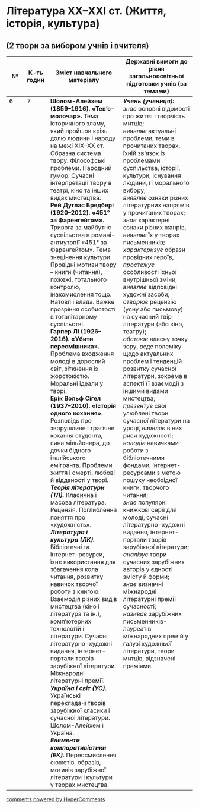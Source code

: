 <div id="hypercomments_widget" class="js-hypercomments-widget invisible"></div>

# Література XX–XXI ст. (Життя, історія, культура)
## (2 твори за вибором учнів і вчителя)

<table>
  <tr>
    <td width="10%" align="center"><b>№</b></td>
    <td width="10%" align="center"><b>К-ть годин</b></td>
    <td width="40%" align="center"><b>Зміст навчального матеріалу</b></td>
    <td width="40%" align="center"><b>Державні вимоги до рівня загальноосвітньої підготовки учнів (за темами)</b></td>
  </tr>
<tbody>
  <tr>
<td width="10%" style="vertical-align:top !important;">6</td>
<td width="10%" style="vertical-align:top !important;">7</td>
    <td width="40%" style="vertical-align:top !important;">
<b>Шолом-Алейхем (1859–1916). «Тев’є-молочар».</b> Тема історичного зламу, який пройшов крізь долю людини і народу на межі XIX–XX ст. Образна система твору. Філософські проблеми. Народний гумор. Сучасні інтерпретації твору в театрі, кіно та інших видах мистецтва. <br>
<b>Рей Дуглас Бредбері (1920–2012). «451° за Фаренгейтом».</b> Тривога за майбутнє суспільства в романі-антиутопії «451° за Фаренгейтом». Тема знецінення культури. Провідні мотиви твору – книги (читання), пожежі, тотального контролю, інакомислення тощо. Натовп і влада. Важке прозріння особистості в тоталітарному суспільстві. <br>
<b>Гарпер Лі (1926–2016). «Убити пересмішника».</b> <br>
Проблема входження молоді в дорослий світ, зіткнення із жорстокістю. Моральні ідеали у творі. <br>
<b>Ерік Вольф Сігел (1937–2010). «Історія одного кохання».</b> Розповідь про зворушливе і трагічне кохання студента, сина мільйонера, до дочки бідного італійського емігранта. Проблеми життя і смерті, любові й відданості у творі. <br>
<b><i>Теорія літератури (ТЛ).</i></b> Класична і масова література. Рецензія. Поглиблення поняття про «художність». <br>
<b><i>Література і культура (ЛК).</i></b> Бібліотечні та інтернет-ресурси, їхнє використання для збагачення кола читання, розвитку навичок творчої роботи з книгою. Взаємодія різних видів мистецтва (кіно і література та ін.), комп’ютерних технологій і літератури. Сучасні літературно-художні видання, інтернет-портали  творів зарубіжної літератури. Міжнародні літературні премії.     <br>
<b><i>Україна і світ (УС).</i></b> Українські перекладачі творів зарубіжної класики і сучасної літератури. Шолом-Алейхем і Україна.    <br>
<b><i>Елементи компаративістики (ЕК).</i></b>  Переосмислення сюжетів, образів, мотивів зарубіжної літератури і культури у творах мистецтва.  
</td>
    <td width="40%" style="vertical-align:top !important;">
<i><b>Учень (учениця):</b></i><br>
<i>знає</i> основні відомості про життя і творчість митців;<br>
<i>виявляє</i> актуальні проблеми, теми в прочитаних творах, їхній зв'язок із проблемами суспільства, історії, культури, існування людини, її морального вибору;<br>
<i>виявляє</i> ознаки різних літературних напрямів у прочитаних творах;<br>
<i>знає</i> характерні ознаки різних жанрів, <i>виявляє</i> їх у творах письменників;  <br>
<i>характеризує</i> образи провідних героїв, <i>простежує</i> особливості їхньої внутрішньої зміни, <i>виявляє</i> відповідні художні засоби;<br>
<i>створює</i> рецензію (усну або письмову) на сучасний твір літератури (або кіно, театру); <br>
<i>обстоює</i> власну точку зору, <i>веде</i> полеміку щодо актуальних проблем і тенденцій розвитку сучасної літератури, зокрема в аспекті її взаємодії з іншими видами мистецтва; <br>
<i>презентує</i> свої улюблені твори сучасної літератури на уроці, <i>виявляє</i> в них риси художності; <br>
<i>володіє</i> навичками роботи з бібліотечними фондами, інтернет-ресурсами з метою пошуку необхідної книги, творчого читання;<br>
<i>знає</i> популярні книжкові серії для молоді, сучасні літературно-художні видання, інтернет-портали творів зарубіжної літератури;<br>
<i>аналізує</i> твори сучасних зарубіжних авторів у єдності змісту й форми;<br>
<i>знає</i> визначні міжнародні літературні премії сучасності; <br>
<i>називає</i> зарубіжних письменників-лауреатів міжнародних премій у галузі художньої літератури, твори митців, відзначені преміями.
  </td>
</tbody>
</table>

<div class="js-hypercomments-container">
<a href="http://hypercomments.com" class="hc-link" title="comments widget">comments powered by HyperComments</a>
</div>